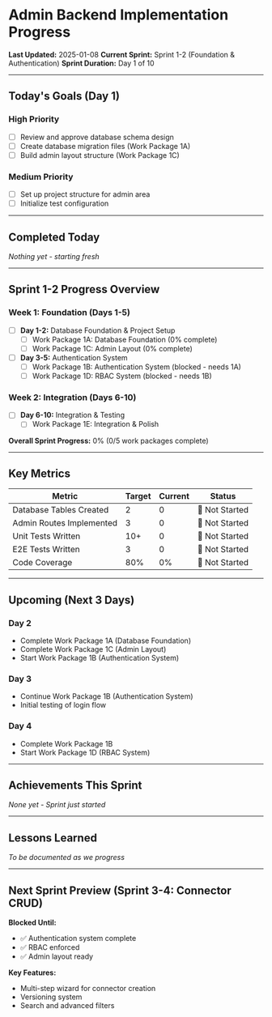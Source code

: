 # Admin Backend Implementation Progress

**Last Updated:** 2025-01-08
**Current Sprint:** Sprint 1-2 (Foundation & Authentication)
**Sprint Duration:** Day 1 of 10

---

## Today's Goals (Day 1)

### High Priority
- [ ] Review and approve database schema design
- [ ] Create database migration files (Work Package 1A)
- [ ] Build admin layout structure (Work Package 1C)

### Medium Priority
- [ ] Set up project structure for admin area
- [ ] Initialize test configuration

---

## Completed Today

_Nothing yet - starting fresh_

---

## Sprint 1-2 Progress Overview

### Week 1: Foundation (Days 1-5)
- [ ] **Day 1-2:** Database Foundation & Project Setup
  - [ ] Work Package 1A: Database Foundation (0% complete)
  - [ ] Work Package 1C: Admin Layout (0% complete)
- [ ] **Day 3-5:** Authentication System
  - [ ] Work Package 1B: Authentication System (blocked - needs 1A)
  - [ ] Work Package 1D: RBAC System (blocked - needs 1B)

### Week 2: Integration (Days 6-10)
- [ ] **Day 6-10:** Integration & Testing
  - [ ] Work Package 1E: Integration & Polish

**Overall Sprint Progress:** 0% (0/5 work packages complete)

---

## Key Metrics

| Metric | Target | Current | Status |
|--------|--------|---------|--------|
| Database Tables Created | 2 | 0 | 🔴 Not Started |
| Admin Routes Implemented | 3 | 0 | 🔴 Not Started |
| Unit Tests Written | 10+ | 0 | 🔴 Not Started |
| E2E Tests Written | 3 | 0 | 🔴 Not Started |
| Code Coverage | 80% | 0% | 🔴 Not Started |

---

## Upcoming (Next 3 Days)

### Day 2
- Complete Work Package 1A (Database Foundation)
- Complete Work Package 1C (Admin Layout)
- Start Work Package 1B (Authentication System)

### Day 3
- Continue Work Package 1B (Authentication System)
- Initial testing of login flow

### Day 4
- Complete Work Package 1B
- Start Work Package 1D (RBAC System)

---

## Achievements This Sprint

_None yet - Sprint just started_

---

## Lessons Learned

_To be documented as we progress_

---

## Next Sprint Preview (Sprint 3-4: Connector CRUD)

**Blocked Until:**
- ✅ Authentication system complete
- ✅ RBAC enforced
- ✅ Admin layout ready

**Key Features:**
- Multi-step wizard for connector creation
- Versioning system
- Search and advanced filters
